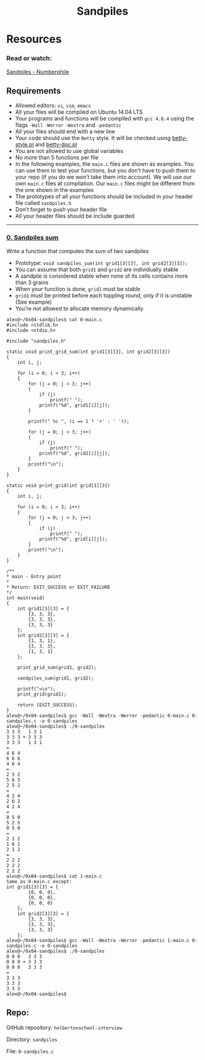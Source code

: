 
<h1 align="center">Sandpiles</h1>

# Resources

### Read or watch:

[Sandpiles - Numberphile](https://www.youtube.com/watch?v=1MtEUErz7Gg)

## Requirements

* Allowed editors: `vi`, `vim`, `emacs`
* All your files will be compiled on Ubuntu 14.04 LTS
* Your programs and functions will be compiled with `gcc 4.8.4` using the flags `-Wall` `-Werror` `-Wextra` and `-pedantic`
* All your files should end with a new line
* Your code should use the `Betty` style. It will be checked using [betty-style.pl](https://github.com/holbertonschool/Betty/blob/master/betty-style.pl) and [betty-doc.pl](https://github.com/holbertonschool/Betty/blob/master/betty-doc.pl)
* You are not allowed to use global variables
* No more than 5 functions per file
* In the following examples, the `main.c` files are shown as examples. You can use them to test your functions, but you don’t have to push them to your repo (if you do we won’t take them into account). We will use our own `main.c` files at compilation. Our `main.c` files might be different from the one shown in the examples
* The prototypes of all your functions should be included in your header file called `sandpiles.h`
* Don’t forget to push your header file
* All your header files should be include guarded

---

### [0. Sandpiles sum](./0-sandpiles.c)
Write a function that computes the sum of two sandpiles
* Prototype: `void sandpiles_sum(int grid1[3][3], int grid2[3][3]);`
* You can assume that both `grid1` and `grid2` are individually stable
* A sandpile is considered stable when none of its cells contains more than 3 grains
* When your function is done, `grid1` must be stable
* `grid1` must be printed before each toppling round, only if it is unstable (See example)
* You’re not allowed to allocate memory dynamically
```
alex@~/0x04-sandpiles$ cat 0-main.c
#include <stdlib.h>
#include <stdio.h>

#include "sandpiles.h"

static void print_grid_sum(int grid1[3][3], int grid2[3][3])
{
	int i, j;

	for (i = 0; i < 3; i++)
	{
		for (j = 0; j < 3; j++)
		{
			if (j)
				printf(" ");
			printf("%d", grid1[i][j]);
		}

		printf(" %c ", (i == 1 ? '+' : ' '));

		for (j = 0; j < 3; j++)
		{
			if (j)
				printf(" ");
			printf("%d", grid2[i][j]);
		}
		printf("\n");
	}
}

static void print_grid(int grid[3][3])
{
	int i, j;

	for (i = 0; i < 3; i++)
	{
		for (j = 0; j < 3; j++)
		{
			if (j)
				printf(" ");
			printf("%d", grid[i][j]);
		}
		printf("\n");
	}
}

/**
* main - Entry point
*
* Return: EXIT_SUCCESS or EXIT_FAILURE
*/
int main(void)
{
	int grid1[3][3] = {
		{3, 3, 3},
		{3, 3, 3},
		{3, 3, 3}
	};
	int grid2[3][3] = {
		{1, 3, 1},
		{3, 3, 3},
		{1, 3, 1}
	};

	print_grid_sum(grid1, grid2);

	sandpiles_sum(grid1, grid2);

	printf("=\n");
	print_grid(grid1);

	return (EXIT_SUCCESS);
}
alex@~/0x04-sandpiles$ gcc -Wall -Wextra -Werror -pedantic 0-main.c 0-sandpiles.c -o 0-sandpiles
alex@~/0x04-sandpiles$ ./0-sandpiles
3 3 3   1 3 1
3 3 3 + 3 3 3
3 3 3   1 3 1
=
4 6 4
6 6 6
4 6 4
=
2 5 2
5 6 5
2 5 2
=
4 2 4
2 6 2
4 2 4
=
0 5 0
5 2 5
0 5 0
=
2 1 2
1 6 1
2 1 2
=
2 2 2
2 2 2
2 2 2
alex@~/0x04-sandpiles$ cat 1-main.c
Same as 0-main.c except:
int grid1[3][3] = {
        {0, 0, 0},
        {0, 0, 0},
        {0, 0, 0}
    };
    int grid2[3][3] = {
        {3, 3, 3},
        {3, 3, 3},
        {3, 3, 3}
    };
alex@~/0x04-sandpiles$ gcc -Wall -Wextra -Werror -pedantic 1-main.c 0-sandpiles.c -o 0-sandpiles
alex@~/0x04-sandpiles$ ./0-sandpiles
0 0 0   3 3 3
0 0 0 + 3 3 3
0 0 0   3 3 3
=
3 3 3
3 3 3
3 3 3
alex@~/0x04-sandpiles$
```
## Repo:

GitHub repository: `holbertonschool-interview`

Directory: `sandpiles`

File: `0-sandpiles.c`
